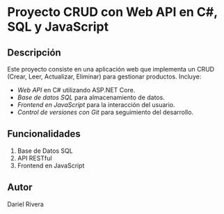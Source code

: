 # Proyecto CRUD con Web API en C#, SQL y JavaScript

## Descripción
Este proyecto consiste en una aplicación web que implementa un CRUD (Crear, Leer, Actualizar, Eliminar) para gestionar productos. Incluye:
- *Web API* en C# utilizando ASP.NET Core.
- *Base de datos SQL* para almacenamiento de datos.
- *Frontend en JavaScript* para la interacción del usuario.
- *Control de versiones con Git* para seguimiento del desarrollo.

## Funcionalidades
1. Base de Datos SQL
2. API RESTful
3. Frontend en JavaScript

   
## Autor
Dariel Rivera
